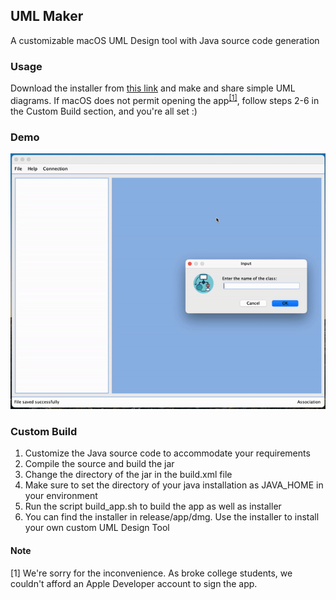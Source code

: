 ## UML Maker

A customizable macOS UML Design tool with Java source code generation

### Usage

Download the installer from [this link](https://drive.google.com/file/d/1rYkz-mwUHOYxSWxlbyORrKCc59FW5aA1/view?usp=sharing) and make and share simple UML diagrams.
If macOS does not permit opening the app<sup>[[1]](#1)</sup>, follow steps 2-6 in the Custom Build section, and you're all set :)

### Demo

![demo](assets/demo.gif)


### Custom Build

1. Customize the Java source code to accommodate your requirements
2. Compile the source and build the jar
3. Change the directory of the jar in the build.xml file
4. Make sure to set the directory of your java installation as JAVA_HOME in your environment
5. Run the script build_app.sh to build the app as well as installer
6. You can find the installer in release/app/dmg. Use the installer to install your own custom UML Design Tool

#### Note
<a id="1">[1]</a> We're sorry for the inconvenience. As broke college students, we couldn't afford an Apple Developer account to sign the app. 